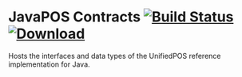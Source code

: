 JavaPOS Contracts [![Build Status](https://travis-ci.org/JavaPOSWorkingGroup/javapos-contracts.svg?branch=master)](https://travis-ci.org/JavaPOSWorkingGroup/javapos-contracts) [![Download](https://api.bintray.com/packages/javaposworkinggroup/maven/javapos-contracts/images/download.svg) ](https://bintray.com/javaposworkinggroup/maven/javapos-contracts/_latestVersion)
=================

Hosts the interfaces and data types of the UnifiedPOS reference implementation for Java.


